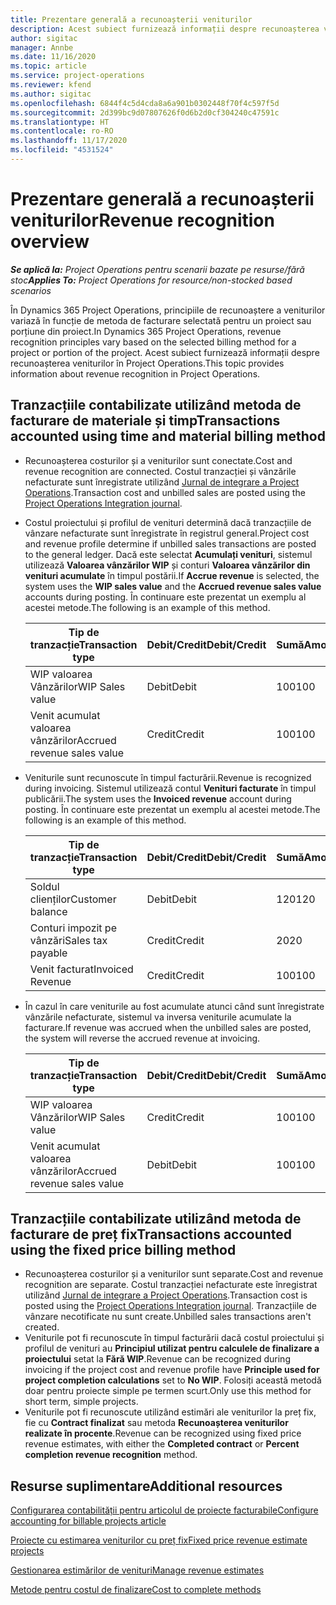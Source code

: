 ```yaml
---
title: Prezentare generală a recunoașterii veniturilor
description: Acest subiect furnizează informații despre recunoașterea veniturilor în Project Operations.
author: sigitac
manager: Annbe
ms.date: 11/16/2020
ms.topic: article
ms.service: project-operations
ms.reviewer: kfend
ms.author: sigitac
ms.openlocfilehash: 6844f4c5d4cda8a6a901b0302448f70f4c597f5d
ms.sourcegitcommit: 2d399bc9d07807626f0d6b2d0cf304240c47591c
ms.translationtype: HT
ms.contentlocale: ro-RO
ms.lasthandoff: 11/17/2020
ms.locfileid: "4531524"
---
```

# <a name="revenue-recognition-overview"></a><span data-ttu-id="71685-103">Prezentare generală a recunoașterii veniturilor</span><span class="sxs-lookup"><span data-stu-id="71685-103">Revenue recognition overview</span></span>

<span data-ttu-id="71685-104">_**Se aplică la:** Project Operations pentru scenarii bazate pe resurse/fără stoc_</span><span class="sxs-lookup"><span data-stu-id="71685-104">_**Applies To:** Project Operations for resource/non-stocked based scenarios_</span></span>

<span data-ttu-id="71685-105">În Dynamics 365 Project Operations, principiile de recunoaștere a veniturilor variază în funcție de metoda de facturare selectată pentru un proiect sau porțiune din proiect.</span><span class="sxs-lookup"><span data-stu-id="71685-105">In Dynamics 365 Project Operations, revenue recognition principles vary based on the selected billing method for a project or portion of the project.</span></span> <span data-ttu-id="71685-106">Acest subiect furnizează informații despre recunoașterea veniturilor în Project Operations.</span><span class="sxs-lookup"><span data-stu-id="71685-106">This topic provides information about revenue recognition in Project Operations.</span></span>

## <a name="transactions-accounted-using-time-and-material-billing-method"></a><span data-ttu-id="71685-107">Tranzacțiile contabilizate utilizând metoda de facturare de materiale și timp</span><span class="sxs-lookup"><span data-stu-id="71685-107">Transactions accounted using time and material billing method</span></span>

- <span data-ttu-id="71685-108">Recunoașterea costurilor și a veniturilor sunt conectate.</span><span class="sxs-lookup"><span data-stu-id="71685-108">Cost and revenue recognition are connected.</span></span> <span data-ttu-id="71685-109">Costul tranzacției și vânzările nefacturate sunt înregistrate utilizând [Jurnal de integrare a Project Operations](../project-accounting/project-operations-integration-journal.md).</span><span class="sxs-lookup"><span data-stu-id="71685-109">Transaction cost and unbilled sales are posted using the [Project Operations Integration journal](../project-accounting/project-operations-integration-journal.md).</span></span>
- <span data-ttu-id="71685-110">Costul proiectului și profilul de venituri determină dacă tranzacțiile de vânzare nefacturate sunt înregistrate în registrul general.</span><span class="sxs-lookup"><span data-stu-id="71685-110">Project cost and revenue profile determine if unbilled sales transactions are posted to the general ledger.</span></span> <span data-ttu-id="71685-111">Dacă este selectat **Acumulați venituri**, sistemul utilizează **Valoarea vânzărilor WIP** și conturi **Valoarea vânzărilor din venituri acumulate** în timpul postării.</span><span class="sxs-lookup"><span data-stu-id="71685-111">If **Accrue revenue** is selected, the system uses the **WIP sales value** and the **Accrued revenue sales value** accounts during posting.</span></span> <span data-ttu-id="71685-112">În continuare este prezentat un exemplu al acestei metode.</span><span class="sxs-lookup"><span data-stu-id="71685-112">The following is an example of this method.</span></span>  

  | <span data-ttu-id="71685-113">Tip de tranzacție</span><span class="sxs-lookup"><span data-stu-id="71685-113">Transaction type</span></span> | <span data-ttu-id="71685-114">Debit/Credit</span><span class="sxs-lookup"><span data-stu-id="71685-114">Debit/Credit</span></span> | <span data-ttu-id="71685-115">Sumă</span><span class="sxs-lookup"><span data-stu-id="71685-115">Amount</span></span> |
  | --- | --- | --- |
  | <span data-ttu-id="71685-116">WIP valoarea Vânzărilor</span><span class="sxs-lookup"><span data-stu-id="71685-116">WIP Sales value</span></span> | <span data-ttu-id="71685-117">Debit</span><span class="sxs-lookup"><span data-stu-id="71685-117">Debit</span></span> | <span data-ttu-id="71685-118">100</span><span class="sxs-lookup"><span data-stu-id="71685-118">100</span></span> |
  | <span data-ttu-id="71685-119">Venit acumulat valoarea vânzărilor</span><span class="sxs-lookup"><span data-stu-id="71685-119">Accrued revenue sales value</span></span> | <span data-ttu-id="71685-120">Credit</span><span class="sxs-lookup"><span data-stu-id="71685-120">Credit</span></span> | <span data-ttu-id="71685-121">100</span><span class="sxs-lookup"><span data-stu-id="71685-121">100</span></span> |

- <span data-ttu-id="71685-122">Veniturile sunt recunoscute în timpul facturării.</span><span class="sxs-lookup"><span data-stu-id="71685-122">Revenue is recognized during invoicing.</span></span> <span data-ttu-id="71685-123">Sistemul utilizează contul **Venituri facturate** în timpul publicării.</span><span class="sxs-lookup"><span data-stu-id="71685-123">The system uses the **Invoiced revenue** account during posting.</span></span> <span data-ttu-id="71685-124">În continuare este prezentat un exemplu al acestei metode.</span><span class="sxs-lookup"><span data-stu-id="71685-124">The following is an example of this method.</span></span>  

  | <span data-ttu-id="71685-125">Tip de tranzacție</span><span class="sxs-lookup"><span data-stu-id="71685-125">Transaction type</span></span> | <span data-ttu-id="71685-126">Debit/Credit</span><span class="sxs-lookup"><span data-stu-id="71685-126">Debit/Credit</span></span> | <span data-ttu-id="71685-127">Sumă</span><span class="sxs-lookup"><span data-stu-id="71685-127">Amount</span></span> |
  | --- | --- | --- |
  | <span data-ttu-id="71685-128">Soldul clienților</span><span class="sxs-lookup"><span data-stu-id="71685-128">Customer balance</span></span> | <span data-ttu-id="71685-129">Debit</span><span class="sxs-lookup"><span data-stu-id="71685-129">Debit</span></span> | <span data-ttu-id="71685-130">120</span><span class="sxs-lookup"><span data-stu-id="71685-130">120</span></span> |
  | <span data-ttu-id="71685-131">Conturi impozit pe vânzări</span><span class="sxs-lookup"><span data-stu-id="71685-131">Sales tax payable</span></span> | <span data-ttu-id="71685-132">Credit</span><span class="sxs-lookup"><span data-stu-id="71685-132">Credit</span></span> | <span data-ttu-id="71685-133">20</span><span class="sxs-lookup"><span data-stu-id="71685-133">20</span></span> |
  | <span data-ttu-id="71685-134">Venit facturat</span><span class="sxs-lookup"><span data-stu-id="71685-134">Invoiced Revenue</span></span> | <span data-ttu-id="71685-135">Credit</span><span class="sxs-lookup"><span data-stu-id="71685-135">Credit</span></span> | <span data-ttu-id="71685-136">100</span><span class="sxs-lookup"><span data-stu-id="71685-136">100</span></span> |

- <span data-ttu-id="71685-137">În cazul în care veniturile au fost acumulate atunci când sunt înregistrate vânzările nefacturate, sistemul va inversa veniturile acumulate la facturare.</span><span class="sxs-lookup"><span data-stu-id="71685-137">If revenue was accrued when the unbilled sales are posted, the system will reverse the accrued revenue at invoicing.</span></span>

  | <span data-ttu-id="71685-138">Tip de tranzacție</span><span class="sxs-lookup"><span data-stu-id="71685-138">Transaction type</span></span> | <span data-ttu-id="71685-139">Debit/Credit</span><span class="sxs-lookup"><span data-stu-id="71685-139">Debit/Credit</span></span> | <span data-ttu-id="71685-140">Sumă</span><span class="sxs-lookup"><span data-stu-id="71685-140">Amount</span></span> |
  | --- | --- | --- |
  | <span data-ttu-id="71685-141">WIP valoarea Vânzărilor</span><span class="sxs-lookup"><span data-stu-id="71685-141">WIP Sales value</span></span> | <span data-ttu-id="71685-142">Credit</span><span class="sxs-lookup"><span data-stu-id="71685-142">Credit</span></span> | <span data-ttu-id="71685-143">100</span><span class="sxs-lookup"><span data-stu-id="71685-143">100</span></span> |
  | <span data-ttu-id="71685-144">Venit acumulat valoarea vânzărilor</span><span class="sxs-lookup"><span data-stu-id="71685-144">Accrued revenue sales value</span></span> | <span data-ttu-id="71685-145">Debit</span><span class="sxs-lookup"><span data-stu-id="71685-145">Debit</span></span> | <span data-ttu-id="71685-146">100</span><span class="sxs-lookup"><span data-stu-id="71685-146">100</span></span> |

## <a name="transactions-accounted-using-the-fixed-price-billing-method"></a><span data-ttu-id="71685-147">Tranzacțiile contabilizate utilizând metoda de facturare de preț fix</span><span class="sxs-lookup"><span data-stu-id="71685-147">Transactions accounted using the fixed price billing method</span></span>

- <span data-ttu-id="71685-148">Recunoașterea costurilor și a veniturilor sunt separate.</span><span class="sxs-lookup"><span data-stu-id="71685-148">Cost and revenue recognition are separate.</span></span> <span data-ttu-id="71685-149">Costul tranzacției nefacturate este înregistrat utilizând [Jurnal de integrare a Project Operations](../project-accounting/project-operations-integration-journal.md).</span><span class="sxs-lookup"><span data-stu-id="71685-149">Transaction cost is posted using the [Project Operations Integration journal](../project-accounting/project-operations-integration-journal.md).</span></span> <span data-ttu-id="71685-150">Tranzacțiile de vânzare necotificate nu sunt create.</span><span class="sxs-lookup"><span data-stu-id="71685-150">Unbilled sales transactions aren't created.</span></span>
- <span data-ttu-id="71685-151">Veniturile pot fi recunoscute în timpul facturării dacă costul proiectului și profilul de venituri au **Principiul utilizat pentru calculele de finalizare a proiectului** setat la **Fără WIP**.</span><span class="sxs-lookup"><span data-stu-id="71685-151">Revenue can be recognized during invoicing if the project cost and revenue profile have **Principle used for project completion calculations** set to **No WIP**.</span></span> <span data-ttu-id="71685-152">Folosiți această metodă doar pentru proiecte simple pe termen scurt.</span><span class="sxs-lookup"><span data-stu-id="71685-152">Only use this method for short term, simple projects.</span></span>
- <span data-ttu-id="71685-153">Veniturile pot fi recunoscute utilizând estimări ale veniturilor la preț fix, fie cu **Contract finalizat** sau metoda **Recunoașterea veniturilor realizate în procente**.</span><span class="sxs-lookup"><span data-stu-id="71685-153">Revenue can be recognized using fixed price revenue estimates, with either the **Completed contract** or **Percent completion revenue recognition** method.</span></span>

## <a name="additional-resources"></a><span data-ttu-id="71685-154">Resurse suplimentare</span><span class="sxs-lookup"><span data-stu-id="71685-154">Additional resources</span></span>
[<span data-ttu-id="71685-155">Configurarea contabilității pentru articolul de proiecte facturabile</span><span class="sxs-lookup"><span data-stu-id="71685-155">Configure accounting for billable projects article</span></span>](../project-accounting/configure-accounting-billable-projects.md)

[<span data-ttu-id="71685-156">Proiecte cu estimarea veniturilor cu preț fix</span><span class="sxs-lookup"><span data-stu-id="71685-156">Fixed price revenue estimate projects</span></span>](rev-rec-percentage-completion-method.md)

[<span data-ttu-id="71685-157">Gestionarea estimărilor de venituri</span><span class="sxs-lookup"><span data-stu-id="71685-157">Manage revenue estimates</span></span>](rev-rec-completed-contract-method.md)

[<span data-ttu-id="71685-158">Metode pentru costul de finalizare</span><span class="sxs-lookup"><span data-stu-id="71685-158">Cost to complete methods</span></span>](cost-complete-methods.md)
